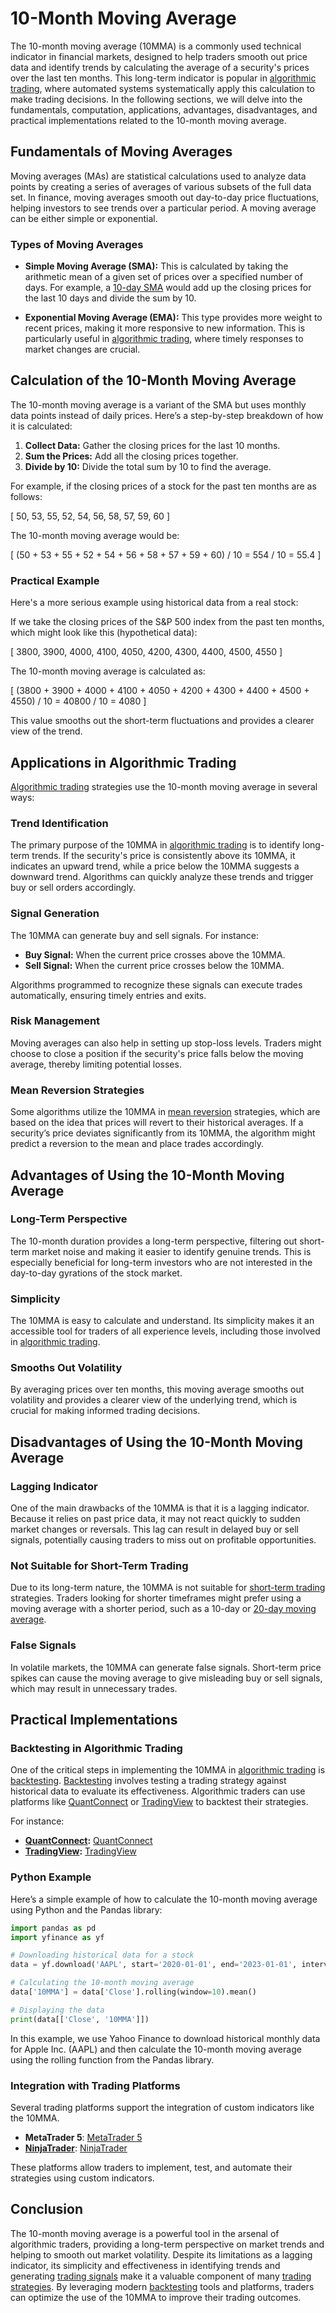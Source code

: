 # 10-Month Moving Average

The 10-month moving average (10MMA) is a commonly used technical indicator in financial markets, designed to help traders smooth out price data and identify trends by calculating the average of a security's prices over the last ten months. This long-term indicator is popular in [algorithmic trading](../a/algorithmic_trading.md), where automated systems systematically apply this calculation to make trading decisions. In the following sections, we will delve into the fundamentals, computation, applications, advantages, disadvantages, and practical implementations related to the 10-month moving average.

## Fundamentals of Moving Averages

Moving averages (MAs) are statistical calculations used to analyze data points by creating a series of averages of various subsets of the full data set. In finance, moving averages smooth out day-to-day price fluctuations, helping investors to see trends over a particular period. A moving average can be either simple or exponential.

### Types of Moving Averages

- **Simple Moving Average (SMA):** This is calculated by taking the arithmetic mean of a given set of prices over a specified number of days. For example, a [10-day SMA](../1/10-day_sma.md) would add up the closing prices for the last 10 days and divide the sum by 10.
  
- **Exponential Moving Average (EMA):** This type provides more weight to recent prices, making it more responsive to new information. This is particularly useful in [algorithmic trading](../a/algorithmic_trading.md), where timely responses to market changes are crucial.

## Calculation of the 10-Month Moving Average

The 10-month moving average is a variant of the SMA but uses monthly data points instead of daily prices. Here’s a step-by-step breakdown of how it is calculated:

1. **Collect Data:** Gather the closing prices for the last 10 months.
2. **Sum the Prices:** Add all the closing prices together.
3. **Divide by 10:** Divide the total sum by 10 to find the average.

For example, if the closing prices of a stock for the past ten months are as follows:

\[ 50, 53, 55, 52, 54, 56, 58, 57, 59, 60 \]

The 10-month moving average would be:

\[ (50 + 53 + 55 + 52 + 54 + 56 + 58 + 57 + 59 + 60) / 10 = 554 / 10 = 55.4 \]

### Practical Example

Here's a more serious example using historical data from a real stock:

If we take the closing prices of the S&P 500 index from the past ten months, which might look like this (hypothetical data):

\[ 3800, 3900, 4000, 4100, 4050, 4200, 4300, 4400, 4500, 4550 \]

The 10-month moving average is calculated as:

\[ (3800 + 3900 + 4000 + 4100 + 4050 + 4200 + 4300 + 4400 + 4500 + 4550) / 10 = 40800 / 10 = 4080 \]

This value smooths out the short-term fluctuations and provides a clearer view of the trend.

## Applications in Algorithmic Trading

[Algorithmic trading](../a/algorithmic_trading.md) strategies use the 10-month moving average in several ways:

### Trend Identification

The primary purpose of the 10MMA in [algorithmic trading](../a/algorithmic_trading.md) is to identify long-term trends. If the security's price is consistently above its 10MMA, it indicates an upward trend, while a price below the 10MMA suggests a downward trend. Algorithms can quickly analyze these trends and trigger buy or sell orders accordingly.

### Signal Generation

The 10MMA can generate buy and sell signals. For instance:
- **Buy Signal:** When the current price crosses above the 10MMA.
- **Sell Signal:** When the current price crosses below the 10MMA.

Algorithms programmed to recognize these signals can execute trades automatically, ensuring timely entries and exits.

### Risk Management

Moving averages can also help in setting up stop-loss levels. Traders might choose to close a position if the security's price falls below the moving average, thereby limiting potential losses.

### Mean Reversion Strategies

Some algorithms utilize the 10MMA in [mean reversion](../m/mean_reversion.md) strategies, which are based on the idea that prices will revert to their historical averages. If a security’s price deviates significantly from its 10MMA, the algorithm might predict a reversion to the mean and place trades accordingly.

## Advantages of Using the 10-Month Moving Average

### Long-Term Perspective

The 10-month duration provides a long-term perspective, filtering out short-term market noise and making it easier to identify genuine trends. This is especially beneficial for long-term investors who are not interested in the day-to-day gyrations of the stock market.

### Simplicity

The 10MMA is easy to calculate and understand. Its simplicity makes it an accessible tool for traders of all experience levels, including those involved in [algorithmic trading](../a/algorithmic_trading.md).

### Smooths Out Volatility

By averaging prices over ten months, this moving average smooths out volatility and provides a clearer view of the underlying trend, which is crucial for making informed trading decisions.

## Disadvantages of Using the 10-Month Moving Average

### Lagging Indicator

One of the main drawbacks of the 10MMA is that it is a lagging indicator. Because it relies on past price data, it may not react quickly to sudden market changes or reversals. This lag can result in delayed buy or sell signals, potentially causing traders to miss out on profitable opportunities.

### Not Suitable for Short-Term Trading

Due to its long-term nature, the 10MMA is not suitable for [short-term trading](../s/short-term_trading.md) strategies. Traders looking for shorter timeframes might prefer using a moving average with a shorter period, such as a 10-day or [20-day moving average](../1/20-day_moving_average.md).

### False Signals

In volatile markets, the 10MMA can generate false signals. Short-term price spikes can cause the moving average to give misleading buy or sell signals, which may result in unnecessary trades.

## Practical Implementations

### Backtesting in Algorithmic Trading

One of the critical steps in implementing the 10MMA in [algorithmic trading](../a/algorithmic_trading.md) is [backtesting](../b/backtesting.md). [Backtesting](../b/backtesting.md) involves testing a trading strategy against historical data to evaluate its effectiveness. Algorithmic traders can use platforms like [QuantConnect](../q/quantconnect.md) or [TradingView](../t/tradingview.md) to backtest their strategies.

For instance:
- **[QuantConnect](../q/quantconnect.md):** [QuantConnect](https://www.quantconnect.com/)
- **[TradingView](../t/tradingview.md):** [TradingView](https://www.tradingview.com/)

### Python Example

Here’s a simple example of how to calculate the 10-month moving average using Python and the Pandas library:

```python
import pandas as pd
import yfinance as yf

# Downloading historical data for a stock
data = yf.download('AAPL', start='2020-01-01', end='2023-01-01', interval='1mo')

# Calculating the 10-month moving average
data['10MMA'] = data['Close'].rolling(window=10).mean()

# Displaying the data
print(data[['Close', '10MMA']])
```

In this example, we use Yahoo Finance to download historical monthly data for Apple Inc. (AAPL) and then calculate the 10-month moving average using the rolling function from the Pandas library.

### Integration with Trading Platforms

Several trading platforms support the integration of custom indicators like the 10MMA.

- **MetaTrader 5**: [MetaTrader 5](https://www.metatrader5.com/en)
- **[NinjaTrader](../n/ninjatrader.md)**: [NinjaTrader](https://ninjatrader.com/)

These platforms allow traders to implement, test, and automate their strategies using custom indicators.

## Conclusion

The 10-month moving average is a powerful tool in the arsenal of algorithmic traders, providing a long-term perspective on market trends and helping to smooth out market volatility. Despite its limitations as a lagging indicator, its simplicity and effectiveness in identifying trends and generating [trading signals](../t/trading_signals.md) make it a valuable component of many [trading strategies](../t/trading_strategies.md). By leveraging modern [backtesting](../b/backtesting.md) tools and platforms, traders can optimize the use of the 10MMA to improve their trading outcomes.